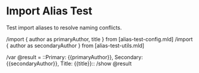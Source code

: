 # Import Alias Test

Test import aliases to resolve naming conflicts.

/import { author as primaryAuthor, title } from [alias-test-config.mld]
/import { author as secondaryAuthor } from [alias-test-utils.mld]

/var @result = ::Primary: {{primaryAuthor}}, Secondary: {{secondaryAuthor}}, Title: {{title}}::
/show @result